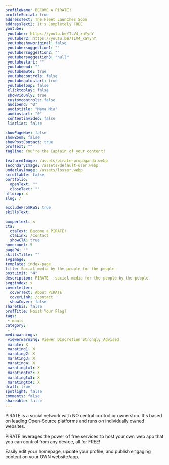 ```yaml
---
profileName: BECOME A PIRATE!
profileSocial: true
addressText: The Fleet Launches Soon
addressText2: It's Completely FREE
youtube: 
 youtuber: https://youtu.be/TLV4_xaYynY
 youtuber2: https://youtu.be/TLV4_xaYynY
 youtubeshoworiginal: false
 youtubersuggestion1: ""
 youtubersuggestion2: ""
 youtubersuggestion3: "null"
 youtubestart: ""
 youtubeend: ""
 youtubemute: true
 youtubecontrols: false
 youtubeautostart: true
 youtubeloop: false
 clicktoplay: false
 showVidOnly: true
 customcontrols: false
 audioend: "0"
 audiotitle: "Mama Mia"
 audiostart: "0"
 contentinvideo: false
 liarliar: false

showPageNav: false
showZoom: false
showPostContact: true
profText: ""
tagline: You're the Captain of your content!

featuredImage: /assets/pirate-propaganda.webp
secondaryImage: /assets/default-user.webp
underlayImage: /assets/losser.webp
scrollable: false
portfolio:
  openText: ""
  closeText: ""
nftdrop: x
slug: /

excludeFromRSS: true
skillsText: 

bumpertext: x
cta:
  ctaText: Become a PIRATE!
  ctaLink: /contact
  showCTA: true
homecount: 5
pagePW: ""
skillsTitle: ""
svgImage: 
template: index-page
title: Social media by the people for the people
postLimit: "4"
description: PIRATE - social media for the people by the people
svgzindex: x
coverletter:
  coverText: About PIRATE
  coverLink: /contact
  showCover: false
sharethis: false
profTitle: Hoist Your Flag!
tags: 
 - manic
category:
 - ""
mediawarnings:
 viewerwarning: Viewer Discretion Strongly Advised
 marate: X
 marating1: X
 marating2: X
 marating3: X
 marating4: X
 maratingtx1: X
 maratingtx2: X
 maratingtx3: X
 maratingtx4: X
draft: true
spotlight: false
comments: false
shareable: false
---
```


<p>PIRATE is a social network with NO central control or ownership. It's based on leading Open-Source platforms and runs on individually owned websites. </p>

 <p>PIRATE leverages the power of free services to host your own web app that you can control from any device, all for FREE! </p>

 <p>Easily edit your homepage, update your profile, and publish engaging content on your OWN website/app.</p>